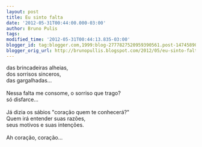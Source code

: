 ```yaml
---
layout: post
title: Eu sinto falta
date: '2012-05-31T00:44:00.000-03:00'
author: Bruno Pulis
tags: 
modified_time: '2012-05-31T00:44:13.835-03:00'
blogger_id: tag:blogger.com,1999:blog-2777827520959390561.post-1474589017749380939
blogger_orig_url: http://brunopullis.blogspot.com/2012/05/eu-sinto-falta.html
---
```


das brincadeiras alheias,<br />dos sorrisos sinceros,<br />das gargalhadas...<br /><br />Nessa falta me consome, o sorriso que trago?<br />só disfarce...<br /><br />Já dizia os sábios "coração quem te conhecerá?"<br />Quem irá entender suas razões,<br />seus motivos e suas intenções.<br /><br />Ah coração, coração...